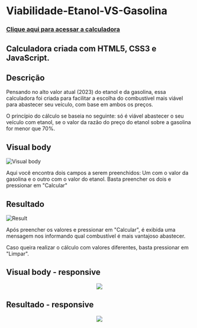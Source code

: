 # Viabilidade-Etanol-VS-Gasolina

### <a href="https://rodrigovictor01.github.io/Viabilidade-Etanol-VS-Gasolina/" target="_blank">Clique aqui para acessar a calculadora </a> 

## Calculadora criada com HTML5, CSS3 e JavaScript.

## Descrição

Pensando no alto valor atual (2023) do etanol e da gasolina, essa calculadora foi criada para facilitar a escolha do combustível mais viável para abastecer seu veículo, com base em ambos os preços.

O princípio do cálculo se baseia no seguinte: só é viável abastecer o seu veículo com etanol, se o valor da razão do preço do etanol sobre a gasolina for menor que 70%.

## Visual body

![Visual body](https://user-images.githubusercontent.com/101594080/211219007-5dcbee8f-1649-4e69-a920-0af5471caa15.png)

Aqui você encontra dois campos a serem preenchidos: Um com o valor da gasolina e o outro com o valor do etanol. Basta preencher os dois e pressionar em "Calcular" 

## Resultado

![Result](https://user-images.githubusercontent.com/101594080/211219008-ae814c8a-29e0-48c3-8791-69845b654688.png)

Após preencher os valores e pressionar em "Calcular", é exibida uma mensagem nos informando qual combustível é mais vantajoso abastecer.

Caso queira realizar o cálculo com valores diferentes, basta pressionar em "Limpar".


## Visual body - responsive

<div align="center">
 <img src="https://user-images.githubusercontent.com/101594080/211219697-bb3541d2-0fca-46d9-95d4-58d913acf6d8.png"/>
</div>

## Resultado - responsive

<div align="center">
 <img src="https://user-images.githubusercontent.com/101594080/211220094-08bdc62b-868b-45a1-9b06-5b18950cd40f.png"/>
</div>


